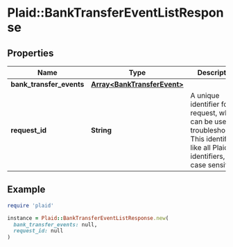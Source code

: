# Plaid::BankTransferEventListResponse

## Properties

| Name | Type | Description | Notes |
| ---- | ---- | ----------- | ----- |
| **bank_transfer_events** | [**Array&lt;BankTransferEvent&gt;**](BankTransferEvent.md) |  |  |
| **request_id** | **String** | A unique identifier for the request, which can be used for troubleshooting. This identifier, like all Plaid identifiers, is case sensitive. |  |

## Example

```ruby
require 'plaid'

instance = Plaid::BankTransferEventListResponse.new(
  bank_transfer_events: null,
  request_id: null
)
```

